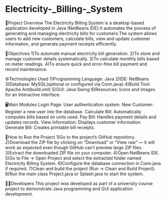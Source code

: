 # Electricity-_Billing-_System
📘Project Overview
The Electricity Billing System is a desktop-based application developed in Java (NetBeans IDE).It automates the process of generating and managing electricity bills for customers.The system allows users to add new customers, calculate bills, view and update customer information, and generate payment receipts efficiently.

🎯Objectives
1)To automate manual electricity bill generation.
2)To store and manage customer details systematically.
3)To calculate monthly bills based on meter readings.
4)To ensure quick and error-free bill payment and record maintenance.

⚙️Technologies Used
1)Programming Language: Java
2)IDE: NetBeans
3)Database: MySQL(optional or configured via Conn.java)
4)Build Tool: Apache Ant(build.xml)
5)GUI: Java Swing
6)Resources: Icons and images for an interactive interface.

🖥️Main Modules
Login Page: User authentication system.
New Customer: Register a new user into the database.
Calculate Bill: Automatically computes bills based on units used.
Pay Bill: Handles payment details and updates records.
View Information: Displays customer information.
Generate Bill: Creates printable bill receipts.

🚀How to Run the Project
1)Go to the project’s GitHub repository.
2)Download the ZIP file by clicking on “Download” or “View raw” — it will work as expected even though GitHub can’t preview large ZIP files.
3)Extract the downloaded ZIP file on your computer.
4)Open NetBeans IDE.
5)Go to File → Open Project and select the extracted folder named Electricity Billing System.
6)Configure the database connection in Conn.java if required.
7)Clean and build the project (Run → Clean and Build Project).
8)Run the main class Project.java or Splash.java to start the system.

🧑‍💻Developers
This project was developed as part of a university course project to demonstrate Java programming and GUI application development.

